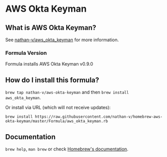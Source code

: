 # AWS Okta Keyman

## What is AWS Okta Keyman?
See [nathan-v/aws\_okta\_keyman](https://github.com/nathan-v/aws_okta_keyman) for more information.

### Formula Version 
Formula installs AWS Okta Keyman v0.9.0

## How do I install this formula?

`brew tap nathan-v/aws-okta-keyman` and then `brew install aws_okta_keyman`.

Or install via URL (which will not receive updates):

```
brew install https://raw.githubusercontent.com/nathan-v/homebrew-aws-okta-keyman/master/Formula/aws_okta_keyman.rb
```

## Documentation
`brew help`, `man brew` or check [Homebrew's documentation](https://docs.brew.sh).

